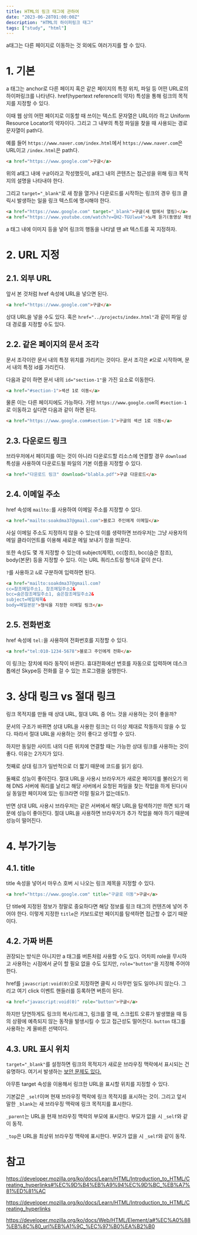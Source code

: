```yaml
---
title: HTML의 링크 태그에 관하여
date: "2023-06-28T01:00:00Z"
description: "HTML의 하이퍼링크 태그"
tags: ["study", "html"]
---
```


a태그는 다른 페이지로 이동하는 것 외에도 여러가지를 할 수 있다.

# 1. 기본

a 태그는 anchor로 다른 페이지 혹은 같은 페이지의 특정 위치, 파일 등 어떤 URL로의 하이퍼링크를 나타낸다. href(hypertext reference의 약자) 특성을 통해 링크의 목적지를 지정할 수 있다.

이때 웹 상의 어떤 페이지로 이동할 때 쓰이는 텍스트 문자열은 URL이라 하고 Uniform Resource Locator의 약자이다. 그리고 그 내부의 특정 파일을 찾을 때 사용되는 경로 문자열이 path다.

예를 들어 `https://www.naver.com/index.html`에서 `https://www.naver.com`은 URL이고 `/index.html`은 path다.

```html
<a href="https://www.google.com">구글</a>
```

위의 a태그 내에 `구글`이라고 작성했듯이, a태그 내의 콘텐츠는 접근성을 위해 링크 목적지의 설명을 나타내야 한다. 

그리고 `target="_blank"`로 새 창을 열거나 다운로드를 시작하는 링크의 경우 링크 클릭시 발생하는 일을 링크 텍스트에 명시해야 한다.

```html
<a href="https://www.google.com" target="_blank">구글(새 탭에서 열림)</a>
<a href="https://www.youtube.com/watch?v=QH2-TGUlwu4">노래 듣기(동영상 재생)</a>
```

a 태그 내에 이미지 등을 넣어 링크의 행동을 나타낼 땐 alt 텍스트를 꼭 지정하자.

# 2. URL 지정

## 2.1. 외부 URL

앞서 본 것처럼 href 속성에 URL을 넣으면 된다.

```html
<a href="https://www.google.com">구글</a>
```

상대 URL을 넣을 수도 있다. 혹은 `href="../projects/index.html"`과 같이 파일 상대 경로를 지정할 수도 있다.

## 2.2. 같은 페이지의 문서 조각

문서 조각이란 문서 내의 특정 위치를 가리키는 것이다. 문서 조각은 `#`으로 시작하며, 문서 내의 특정 id를 가리킨다.

다음과 같이 하면 문서 내의 `id="section-1"`을 가진 요소로 이동한다.

```html
<a href="#section-1">섹션 1로 이동</a>
```

물론 이는 다른 페이지에도 가능하다. 가령 `https://www.google.com`의 `#section-1`로 이동하고 싶다면 다음과 같이 하면 된다.

```html
<a href="https://www.google.com#section-1">구글의 섹션 1로 이동</a>
```

## 2.3. 다운로드 링크

브라우저에서 페이지를 여는 것이 아니라 다운로드할 리소스에 연결할 경우 `download` 특성을 사용하여 다운로드될 파일의 기본 이름을 지정할 수 있다.

```html
<a href="다운로드 링크" download="blabla.pdf">구글 다운로드</a>
```

## 2.4. 이메일 주소

href 속성에 `mailto:`를 사용하여 이메일 주소를 지정할 수 있다.

```html
<a href="mailto:soakdma37@gmail.com">블로그 주인에게 이메일</a>
```

사실 이메일 주소도 지정하지 않을 수 있는데 이를 생략하면 브라우저는 그냥 사용자의 메일 클라이언트를 이용해 새로운 메일 보내기 창을 띄운다.

또한 속성도 몇 개 지정할 수 있는데 subject(제목), cc(참조), bcc(숨은 참조), body(본문) 등을 지정할 수 있다. 이는 URL 쿼리스트링 형식과 같이 쓴다.

`?`를 사용하고 `&`로 구분하여 입력하면 된다.

```html
<a href="mailto:soakdma37@gmail.com?
cc=참조메일주소1, 참조메일주소2&
bcc=숨은참조메일주소1, 숨은참조메일주소2&
subject=메일제목&
body=메일본문">형식을 지정한 이메일 링크</a>
```

## 2.5. 전화번호

href 속성에 `tel:`을 사용하여 전화번호를 지정할 수 있다.

```html
<a href="tel:010-1234-5678">블로그 주인에게 전화</a>
```

이 링크는 장치에 따라 동작이 바뀐다. 휴대전화에선 번호를 자동으로 입력하며 데스크톱에선 Skype등 전화를 걸 수 있는 프로그램을 실행한다.


# 3. 상대 링크 vs 절대 링크

링크 목적지를 만들 때 상대 URL, 절대 URL 중 어느 것을 사용하는 것이 좋을까? 

문서의 구조가 바뀌면 상대 URL을 사용한 링크는 더 이상 제대로 작동하지 않을 수 있다. 따라서 절대 URL을 사용하는 것이 좋다고 생각할 수 있다.

하지만 동일한 사이트 내의 다른 위치에 연결할 때는 가능한 상대 링크를 사용하는 것이 좋다. 이유는 2가지가 있다.

첫째로 상대 링크가 일반적으로 더 짧기 때문에 코드를 읽기 쉽다.

둘째로 성능이 좋아진다. 절대 URL을 사용시 브라우저가 새로운 페이지를 불러오기 위해 DNS 서버에 쿼리를 날리고 해당 서버에서 요청된 파일을 찾는 작업을 하게 된다(사실 동일한 페이지에 있는 링크라면 이럴 필요가 없는데도!). 

반면 상대 URL 사용시 브라우저는 같은 서버에서 해당 URL을 탐색하기만 하면 되기 때문에 성능이 좋아진다. 절대 URL을 사용하면 브라우저가 추가 작업을 해야 하기 때문에 성능이 떨어진다.

# 4. 부가기능

## 4.1. title

title 속성을 넣어서 마우스 호버 시 나오는 링크 제목을 지정할 수 있다.

```html
<a href="https://www.google.com" title="구글로 이동">구글</a>
```

단 title에 지정된 정보가 정말로 중요하다면 해당 정보를 링크 태그의 컨텐츠에 넣어 주어야 한다. 이렇게 지정한 `title`은 키보드로만 페이지를 탐색하면 접근할 수 없기 때문이다.

## 4.2. 가짜 버튼

권장되는 방식은 아니지만 a 태그를 버튼처럼 사용할 수도 있다. 어차피 role을 무시하고 사용하는 시점에서 굳이 할 필요 없을 수도 있지만, `role="button"`을 지정해 주어야 한다.

href를 `javascript:void(0)`으로 지정하면 클릭 시 아무런 일도 일어나지 않는다. 그리고 여기 click 이벤트 핸들러를 등록하면 버튼이 된다.

```html
<a href="javascript:void(0)" role="button">구글</a>
```

하지만 당연하게도 링크의 복사/드래그, 링크를 열 때, 스크립트 오류가 발생했을 때 등의 상황에 예측되지 않는 동작을 발생시킬 수 있고 접근성도 떨어진다. `button` 태그를 사용하는 게 올바른 선택이다.

## 4.3. URL 표시 위치

`target="_blank"`를 설정하면 링크의 목적지가 새로운 브라우징 맥락에서 표시되는 건 유명하다. 여기서 발생하는 [보안 문제도 있다.](https://witch.work/posts/misc/security-of-link-tag)

아무튼 target 속성을 이용해서 링크한 URL을 표시할 위치를 지정할 수 있다.

기본값은 `_self`이며 현재 브라우징 맥락에 링크 목적지를 표시하는 것이. 그리고 앞서 말한 `_blank`는 새 브라우징 맥락에 링크 목적지를 표시한다.

`_parent`는 URL을 현재 브라우징 맥락의 부모에 표시한다. 부모가 없을 시 `_self`와 같이 동작.

`_top`은 URL을 최상위 브라우징 맥락에 표시한다. 부모가 없을 시 `_self`와 같이 동작.

# 참고

https://developer.mozilla.org/ko/docs/Learn/HTML/Introduction_to_HTML/Creating_hyperlinks#%EC%9D%B4%EB%A9%94%EC%9D%BC_%EB%A7%81%ED%81%AC

https://developer.mozilla.org/ko/docs/Learn/HTML/Introduction_to_HTML/Creating_hyperlinks

https://developer.mozilla.org/ko/docs/Web/HTML/Element/a#%EC%A0%88%EB%8C%80_url%EB%A1%9C_%EC%97%B0%EA%B2%B0